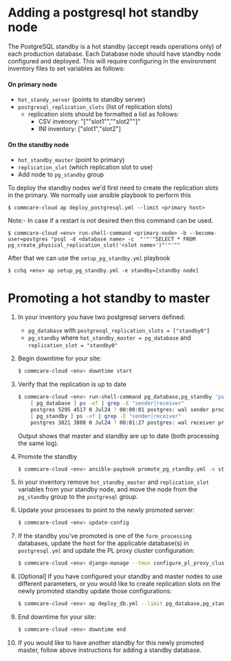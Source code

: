 # Adding a postgresql hot standby node

The PostgreSQL standby is a hot standby (accept reads operations only) of each production database. Each Database node should have standby node configured and deployed. This will require configuring in the environment inventory files to set variables as follows:

#### On primary node 
* `hot_standy_server` (points to standby server)
* `postgresql_replication_slots` (list of replication slots)
  * replication slots should be formatted a list as follows:
    * CSV invenory: "[""slot1"",""slot2""]"
    * INI inventory: ["slot1","slot2"]


#### On the standby node 
* `hot_standby_master` (point to primary)
* `replication_slot` (which replication slot to use)
* Add node to `pg_standby` group

To deploy the standby nodes we'd first need to create the replication slots in the primary.
We normally use ansible playbook to perform this
```
$ commcare-cloud ap deploy_postgresql.yml --limit <primary host>
```
Note:- In case if a restart is not desired then this command can be used.
```
$ commcare-cloud <env> run-shell-command <primary-node> -b --become-user=postgres "psql -d <database name> -c  "'"'"SELECT * FROM pg_create_physical_replication_slot('<slot name>')"'"'""
```

After that we can use the `setup_pg_standby.yml` playbook
```
$ cchq <env> ap setup_pg_standby.yml -e standby=[standby node]
```


# Promoting a hot standby to master

1. In your inventory you have two postgresql servers defined:

    * `pg_database` with `postgresql_replication_slots = ["standby0"]`
    * `pg_standby` where `hot_standby_master = pg_database` and `replication_slot = "standby0"`

2. Begin downtime for your site:

    ```bash
    $ commcare-cloud <env> downtime start
    ```

3. Verify that the replication is up to date

   ```bash
   $ commcare-cloud <env> run-shell-command pg_database,pg_standby 'ps -ef | grep -E "sender|receiver"'
       [ pg_database ] ps -ef | grep -E "sender|receiver"
       postgres 5295 4517 0 Jul24 ? 00:00:01 postgres: wal sender process rep 10.116.175.107(49770) streaming 0/205B598
       [ pg_standby ] ps -ef | grep -E "sender|receiver"
       postgres 3821 3808 0 Jul24 ? 00:01:27 postgres: wal receiver process streaming 0/205B598
   ```

   Output shows that master and standby are up to date (both processing the same log).

4. Promote the standby

    ```bash
    $ commcare-cloud <env> ansible-paybook promote_pg_standby.yml -e standby=pg_standby
    ```

5. In your inventory remove `hot_standby_master` and `replication_slot` variables from your standby node,
    and move the node from the `pg_standby` group to the `postgresql` group.

6. Update your processes to point to the newly promoted server:

    ```bash
    $ commcare-cloud <env> update-config
    ```

7. If the standby you've promoted is one of the `form_processing` databases,
   update the host for the applicable database(s) in `postgresql.yml` and update the PL proxy cluster configuration:

    ```bash
    $ commcare-cloud <env> django-manage --tmux configure_pl_proxy_cluster
    ```

8. [Optional] If you have configured your standby and master nodes to use different parameters, or
    you would like to create replication slots on the newly promoted standby update those configurations:

    ```bash
    $ commcare-cloud <env> ap deploy_db.yml --limit pg_database,pg_standby
    ```

9. End downtime for your site:

    ```bash
    $ commcare-cloud <env> downtime end
    ```

10. If you would like to have another standby for this newly promoted master, follow above instructions for adding a standby database.
